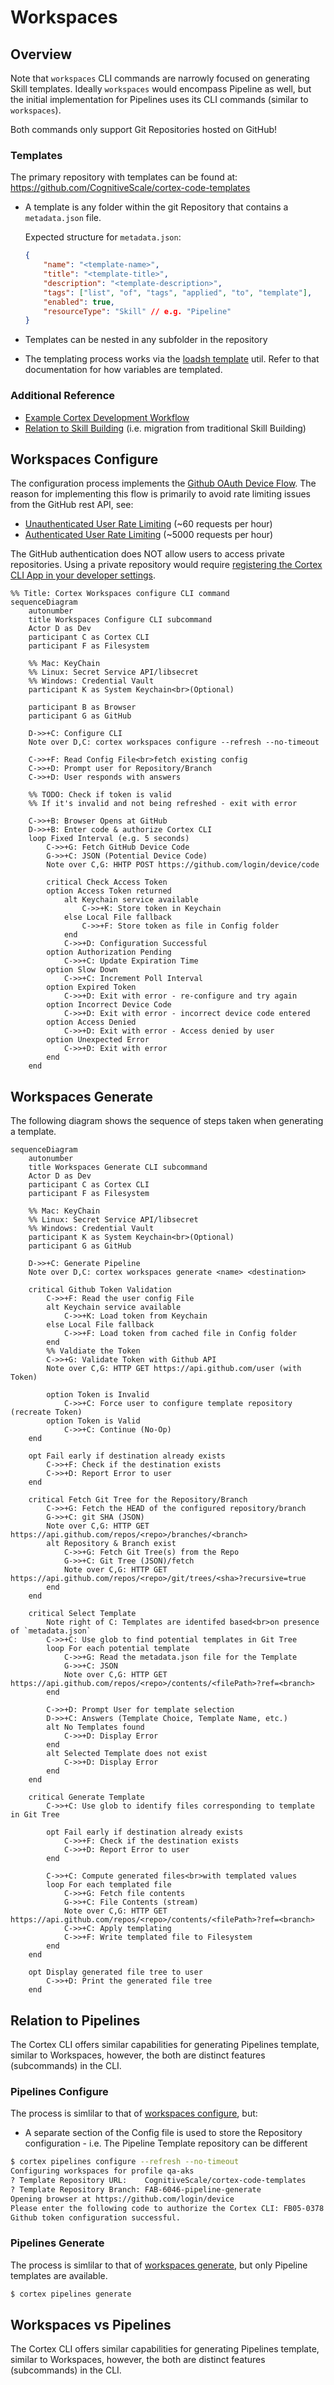 # Workspaces

## Overview

Note that `workspaces` CLI commands are narrowly focused on generating Skill templates. Ideally `workspaces` would encompass Pipeline as well, but the initial implementation for Pipelines uses its CLI commands (similar to `workspaces`).

Both commands only support Git Repositories hosted on GitHub!

### Templates

The primary repository with templates can be found at: <https://github.com/CognitiveScale/cortex-code-templates>

* A template is any folder within the git Repository that contains a `metadata.json` file.

    Expected structure for `metadata.json`:

    ```json
    {
        "name": "<template-name>",
        "title": "<template-title>",
        "description": "<template-description>",
        "tags": ["list", "of", "tags", "applied", "to", "template"],
        "enabled": true,
        "resourceType": "Skill" // e.g. "Pipeline"
    }
    ```

* Templates can be nested in any subfolder in the repository
* The templating process works via the [loadsh template](https://docs-lodash.com/v4/template/) util. Refer to that documentation for how variables are templated.

### Additional Reference

* [Example Cortex Development Workflow](https://drive.google.com/file/d/1tPyuqtNFz9JFtJuQE6HRxou_SLKIK8fO/view?usp=drive_link)
* [Relation to Skill Building](https://docs.google.com/presentation/d/1k4vJ7d5oGbvFaUezl5dBXHtKc-CZK8IAGlvIq-RpJrk/edit#slide=id.g12c69d77b32_0_42) (i.e. migration from traditional Skill Building)

## Workspaces Configure

The configuration process implements the [Github OAuth Device Flow](https://docs.github.com/en/apps/oauth-apps/building-oauth-apps/authorizing-oauth-apps#device-flow). The reason for implementing this flow is primarily to avoid rate limiting issues from the GitHub rest API, see:

* [Unauthenticated User Rate Limiting](https://docs.github.com/en/rest/using-the-rest-api/rate-limits-for-the-rest-api?apiVersion=2022-11-28#primary-rate-limit-for-unauthenticated-users) (~60 requests per hour)
* [Authenticated User Rate Limiting](https://docs.github.com/en/rest/using-the-rest-api/rate-limits-for-the-rest-api?apiVersion=2022-11-28#primary-rate-limit-for-authenticated-users) (~5000 requests per hour)

The GitHub authentication does NOT allow users to access private repositories. Using a private repository would require [registering the Cortex CLI App in your developer settings](https://github.com/orgs/community/discussions/48102).

```mermaid
%% Title: Cortex Workspaces configure CLI command
sequenceDiagram
    autonumber
    title Workspaces Configure CLI subcommand 
    Actor D as Dev
    participant C as Cortex CLI
    participant F as Filesystem

    %% Mac: KeyChain
    %% Linux: Secret Service API/libsecret
    %% Windows: Credential Vault
    participant K as System Keychain<br>(Optional)

    participant B as Browser
    participant G as GitHub

    D->>+C: Configure CLI
    Note over D,C: cortex workspaces configure --refresh --no-timeout

    C->>+F: Read Config File<br>fetch existing config
    C->>+D: Prompt user for Repository/Branch
    C->>+D: User responds with answers

    %% TODO: Check if token is valid
    %% If it's invalid and not being refreshed - exit with error

    C->>+B: Browser Opens at GitHub
    D->>+B: Enter code & authorize Cortex CLI
    loop Fixed Interval (e.g. 5 seconds)
        C->>+G: Fetch GitHub Device Code
        G->>+C: JSON (Potential Device Code)
        Note over C,G: HHTP POST https://github.com/login/device/code

        critical Check Access Token
        option Access Token returned
            alt Keychain service available
                C->>+K: Store token in Keychain
            else Local File fallback
                C->>+F: Store token as file in Config folder
            end
            C->>+D: Configuration Successful
        option Authorization Pending
            C->>+C: Update Expiration Time
        option Slow Down
            C->>+C: Increment Poll Interval
        option Expired Token
            C->>+D: Exit with error - re-configure and try again
        option Incorrect Device Code
            C->>+D: Exit with error - incorrect device code entered
        option Access Denied
            C->>+D: Exit with error - Access denied by user
        option Unexpected Error
            C->>+D: Exit with error
        end
    end
```

<!--
TODO's:
- Work on pipeline template
- Export data for Pipeline template to local CSV
- Add example README
- Test that workspaces generate command still works
-->

## Workspaces Generate

The following diagram shows the sequence of steps taken when generating a template.

```mermaid
sequenceDiagram
    autonumber
    title Workspaces Generate CLI subcommand 
    Actor D as Dev
    participant C as Cortex CLI
    participant F as Filesystem

    %% Mac: KeyChain
    %% Linux: Secret Service API/libsecret
    %% Windows: Credential Vault
    participant K as System Keychain<br>(Optional)
    participant G as GitHub

    D->>+C: Generate Pipeline
    Note over D,C: cortex workspaces generate <name> <destination>

    critical Github Token Validation
        C->>+F: Read the user config File
        alt Keychain service available
            C->>+K: Load token from Keychain
        else Local File fallback
            C->>+F: Load token from cached file in Config folder
        end
        %% Valdiate the Token 
        C->>+G: Validate Token with Github API
        Note over C,G: HTTP GET https://api.github.com/user (with Token)

        option Token is Invalid
            C->>+C: Force user to configure template repository (recreate Token)
        option Token is Valid
            C->>+C: Continue (No-Op)
    end

    opt Fail early if destination already exists
        C->>+F: Check if the destination exists
        C->>+D: Report Error to user
    end

    critical Fetch Git Tree for the Repository/Branch
        C->>+G: Fetch the HEAD of the configured repository/branch
        G->>+C: git SHA (JSON)
        Note over C,G: HTTP GET https://api.github.com/repos/<repo>/branches/<branch>
        alt Repository & Branch exist
            C->>+G: Fetch Git Tree(s) from the Repo
            G->>+C: Git Tree (JSON)/fetch
            Note over C,G: HTTP GET https://api.github.com/repos/<repo>/git/trees/<sha>?recursive=true
        end
    end

    critical Select Template
        Note right of C: Templates are identifed based<br>on presence of `metadata.json`
        C->>+C: Use glob to find potential templates in Git Tree
        loop For each potential template
            C->>+G: Read the metadata.json file for the Template
            G->>+C: JSON
            Note over C,G: HTTP GET https://api.github.com/repos/<repo>/contents/<filePath>?ref=<branch>
        end
        
        C->>+D: Prompt User for template selection
        D->>+C: Answers (Template Choice, Template Name, etc.)
        alt No Templates found
            C->>+D: Display Error
        end
        alt Selected Template does not exist
            C->>+D: Display Error
        end
    end

    critical Generate Template
        C->>+C: Use glob to identify files corresponding to template in Git Tree

        opt Fail early if destination already exists
            C->>+F: Check if the destination exists
            C->>+D: Report Error to user
        end

        C->>+C: Compute generated files<br>with templated values
        loop For each templated file
            C->>+G: Fetch file contents
            G->>+C: File Contents (stream)
            Note over C,G: HTTP GET https://api.github.com/repos/<repo>/contents/<filePath>?ref=<branch>
            C->>+C: Apply templating
            C->>+F: Write templated file to Filesystem
        end
    end

    opt Display generated file tree to user
        C->>+D: Print the generated file tree 
    end
```

## Relation to Pipelines

The Cortex CLI offers similar capabilities for generating Pipelines template, similar to Workspaces, however, the both are distinct features (subcommands) in the CLI.

### Pipelines Configure

The process is simlilar to that of [workspaces configure](#workspaces-configure), but:

* A separate section of the Config file is used to store the Repository configuration - i.e. The Pipeline Template repository can be different

```bash
$ cortex pipelines configure --refresh --no-timeout
Configuring workspaces for profile qa-aks
? Template Repository URL:    CognitiveScale/cortex-code-templates
? Template Repository Branch: FAB-6046-pipeline-generate
Opening browser at https://github.com/login/device
Please enter the following code to authorize the Cortex CLI: FB05-0378   ( Expires in 14 minutes and 58 seconds ) - CTRL-C to abort
Github token configuration successful.
```

### Pipelines Generate

The process is simlilar to that of [workspaces generate](#workspaces-generate), but only Pipeline templates are available.

```bash
$ cortex pipelines generate
```

## Workspaces vs Pipelines

The Cortex CLI offers similar capabilities for generating Pipelines template, similar to Workspaces, however, the both are distinct features (subcommands) in the CLI.
